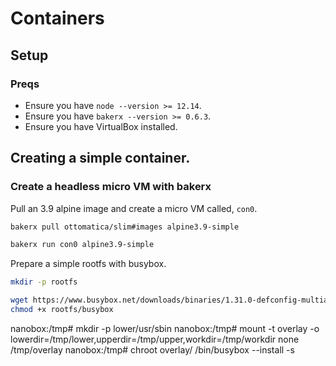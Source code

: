# Containers

## Setup

### Preqs

* Ensure you have `node --version >= 12.14`.
* Ensure you have `bakerx --version >= 0.6.3`.
* Ensure you have VirtualBox installed.

## Creating a simple container. 

### Create a headless micro VM with bakerx

Pull an 3.9 alpine image and create a micro VM called, `con0`.

```bash
bakerx pull ottomatica/slim#images alpine3.9-simple

bakerx run con0 alpine3.9-simple
```

Prepare a simple rootfs with busybox.

```bash
mkdir -p rootfs

wget https://www.busybox.net/downloads/binaries/1.31.0-defconfig-multiarch-musl/busybox-i686 -O rootfs/busybox
chmod +x rootfs/busybox
```



nanobox:/tmp# mkdir -p lower/usr/sbin
nanobox:/tmp# mount -t overlay -o lowerdir=/tmp/lower,upperdir=/tmp/upper,workdir=/tmp/workdir none /tmp/overlay
nanobox:/tmp# chroot overlay/ /bin/busybox --install -s



